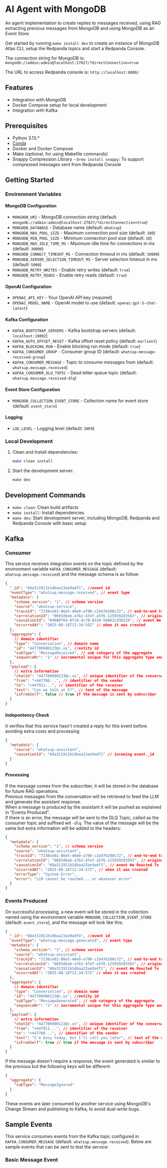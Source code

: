 # AI Agent with MongoDB

An agent implementation to create replies to messages received, using RAG extracting previous messages from MongoDB and using MongoDB as an Event Store

Get started by running `make install dev` to create an instance of MongoDB Atlas CLI, setup the Redpanda topics and start a Redpanda Console.

The connection string for MongoDB is:
`mongodb://admin:admin@localhost:27027/?directConnection=true`

The URL to access Redpanda console is:
`http://localhost:8080/`

## Features

- Integration with MongoDB
- Docker Compose setup for local development
- Integration with Kafka

## Prerequisites

- Python 3.13.\*
- [Conda](https://www.anaconda.com/docs/getting-started/miniconda/install)
- Docker and Docker Compose
- Make (optional, for using Makefile commands)
- Snappy Compression Library - `brew install snappy`: To support compressed messages sent from Redpanda Console

## Getting Started

### Environment Variables

#### MongoDB Configuration

- `MONGODB_URI` - MongoDB connection string (default: `mongodb://admin:admin@localhost:27027/?directConnection=true`)
- `MONGODB_DATABASE` - Database name (default: `whatsup`)
- `MONGODB_MAX_POOL_SIZE` - Maximum connection pool size (default: `100`)
- `MONGODB_MIN_POOL_SIZE` - Minimum connection pool size (default: `10`)
- `MONGODB_MAX_IDLE_TIME_MS` - Maximum idle time for connections in ms (default: `30000`)
- `MONGODB_CONNECT_TIMEOUT_MS` - Connection timeout in ms (default: `10000`)
- `MONGODB_SERVER_SELECTION_TIMEOUT_MS` - Server selection timeout in ms (default: `5000`)
- `MONGODB_RETRY_WRITES` - Enable retry writes (default: `true`)
- `MONGODB_RETRY_READS` - Enable retry reads (default: `true`)

#### OpenAI Configuration

- `OPENAI_API_KEY` - Your OpenAI API key (required)
- `OPENAI_MODEL_NAME` - OpenAI model to use (default: `openai:gpt-5-chat-latest`)

#### Kafka Configuration

- `KAFKA_BOOTSTRAP_SERVERS` - Kafka bootstrap servers (default: `localhost:19092`)
- `KAFKA_AUTO_OFFSET_RESET` - Kafka offset reset policy (default: `earliest`)
- `KAFKA_BLOCKING_RUN` - Enable blocking run mode (default: `true`)
- `KAFKA_CONSUMER_GROUP` - Consumer group ID (default: `whatsup-message-received-group`)
- `KAFKA_CONSUMER_MESSAGE` - Topic to consume messages from (default: `whatsup.message.received`)
- `KAFKA_CONSUMER_DLQ_TOPIC` - Dead letter queue topic (default: `whatsup.message.received-dlq`)

#### Event Store Configuration

- `MONGODB_COLLECTION_EVENT_STORE` - Collection name for event store (default: `event_store`)

#### Logging

- `LOG_LEVEL` - Logging level (default: `INFO`)

### Local Development

1. Clean and Install dependencies:

   ```bash
   make clean install
   ```

2. Start the development server:
   ```bash
   make dev
   ```

## Development Commands

- `make clean`: Clean build artifacts
- `make install`: Install dependencies
- `make dev`: Start development server, including MongoDB, Redpanda and Redpanda Console with basic setup

## Kafka

### Consumer

This service receives integration events on the topic defined by the environment variable `KAFKA_CONSUMER_MESSAGE`
(default: `whatsup.message.received`) and the message schema is as follow:

```json
{
  "_id": "68a311911b1dbaa23ae9adf1", //event id
  "eventType": "whatsup.message.received", // event type
  "metadata": {
    "schema_version": "1", // schema version
    "source": "whatsup-service",
    "traceId": "7230ce81-86e5-46e0-a790-c1b476280c72", // end-to-end trace
    "correlationId": "0693dbeb-e7b2-47ef-a5f6-125939283563", // original message id
    "causationId": "04089f64-0fc6-4c78-8310-58862cd38228", // event We Reacted To
    "occurredAt": "2025-08-18T12:34:56Z" // when it was created
  },
  "aggregate": {
    // domain identifier
    "type": "Conversation", // domain name
    "id": "447700900123@c.us", //entity id
    "subType": "MessageReceived", // sub category of the aggregate
    "sequenceNr": "1" // incremental unique for this aggregate type and sub type
  },
  "payload": {
    // extra information
    "chatId": "447700900123@c.us", // unique identifier of the conversation
    "from": "+447700...", // identifier of the sender
    "to": "+447911...", // identifier of the receiver
    "text": "Can we talk at 5?", // text of the message
    "isFromSelf": false // true if the message is sent by subscriber
  }
}
```

#### Indepontency Check

It verifies that this service hasn't created a reply for this event before. avoiding extra costs and processing

```json
{
  "metadata": {
    "source": "whatsup-assistant",
    "causationId": "68a311911b1dbaa23ae9adf1" // incoming event._id
  }
}
```

#### Processing

If the message comes from the subscriber, it will be stored in the database for future RAG operations.  
Previous messages from the conversation will be retrieved to feed the LLM and generate the assistant response.  
When a message is produced by the assistant it will be pushed as explained in "Events Produced".  
If there is an error, the message will be sent to the DLQ Topic, called as the consumer topic and suffixed wit `-dlq`.
The value of the message will be the same but extra information will be added to the headers:

```json
{
  "metadata": {
    "schema_version": "1", // schema version
    "source": "whatsup-assistant",
    "traceId": "7230ce81-86e5-46e0-a790-c1b476280c72", // end-to-end trace
    "correlationId": "0693dbeb-e7b2-47ef-a5f6-125939283563", // original message id
    "causationId": "68a311911b1dbaa23ae9adf1", // event We Reacted To
    "occurredAt": "2025-08-18T12:34:57Z", // when it was created
    "errorType": "System Error",
    "error": "LLM cannot be reached... or whatever error"
  }
}
```

### Events Produced

On successful processing, a new event will be stored in the collection named using the environment variable `MONGODB_COLLECTION_EVENT_STORE`
(default: `event_store`), and the message will look like this:

```json
{
  "_id": "68a311911b1dbaa23ae9adf4", //event id
  "eventType": "whatsup.message.generated", // event type
  "metadata": {
    "schema_version": "1", // schema version
    "source": "whatsup-assistant",
    "traceId": "7230ce81-86e5-46e0-a790-c1b476280c72", // end-to-end trace
    "correlationId": "0693dbeb-e7b2-47ef-a5f6-125939283563", // original message id
    "causationId": "68a311911b1dbaa23ae9adf1", // event We Reacted To
    "occurredAt": "2025-08-18T12:34:57Z" // when it was created
  },
  "aggregate": {
    // domain identifier
    "type": "Conversation", // domain name
    "id": "447700900123@c.us", //entity id
    "subType": "MessageGenerated", // sub category of the aggregate
    "sequenceNr": "2" // incremental unique for this aggregate type and sub type
  },
  "payload": {
    // extra information
    "chatId": "447700900123@c.us", // unique identifier of the conversation
    "from": "+447911...", // identifier of the receiver
    "to": "+447700...", // identifier of the sender
    "text": "I'm busy today, but I'll call you later", // text of the message
    "isFromSelf": true // true if the message is sent by subscriber
  }
}
```

If the message doesn't require a response, the event generated is similar to the previous but the following keys will be different:

```json
{
  "aggregate": {
    "subType": "MessageIgnored"
  }
}
```

These events are later consumed by another service using MongoDB's Change Stream and publishing to Kafka, to avoid dual-write bugs.

## Sample Events

This service consumes events from the Kafka topic configured in `KAFKA_CONSUMER_MESSAGE` (default: `whatsup.message.received`). Below are sample events that can be sent to test the service:

### Basic Message Event
